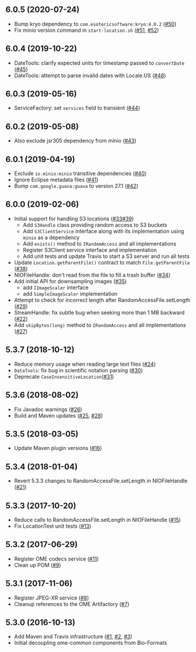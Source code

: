 6.0.5 (2020-07-24)
------------------

-  Bump kryo dependency to `com.esotericsoftware:kryo:4.0.2` ([#50](https://github.com/ome/ome-common-java/pull/50))
-  Fix minio version command in `start-location.sh` ([#51](https://github.com/ome/ome-common-java/pull/51), [#52](https://github.com/ome/ome-common-java/pull/52))

6.0.4 (2019-10-22)
------------------

-  DateTools: clarify expected units for timestamp passed to `convertDate` ([#45](https://github.com/ome/ome-common-java/pull/45))
-  DateTools: attempt to parse invalid dates with Locale.US ([#48](https://github.com/ome/ome-common-java/pull/48))

6.0.3 (2019-05-16)
------------------

-  ServiceFactory: set `services` field to transient ([#44](https://github.com/ome/ome-common-java/pull/44))

6.0.2 (2019-05-08)
------------------

-  Also exclude jsr305 dependency from minio ([#43](https://github.com/ome/ome-common-java/pull/43))

6.0.1 (2019-04-19)
------------------

- Exclude `io.minio:minio` transitive dependencies ([#40](https://github.com/ome/ome-common-java/pull/40))
- Ignore Eclipse metadata files ([#41](https://github.com/ome/ome-common-java/pull/41))
- Bump `com.google.guava:guava` to version 27.1 ([#42](https://github.com/ome/ome-common-java/pull/42))

6.0.0 (2019-02-06)
------------------

- Initial support for handling S3 locations ([#33](https://github.com/ome/ome-common-java/pull/33)[#39](https://github.com/ome/ome-common-java/pull/39))
  * Add `S3Handle` class providing random access to S3 buckets
  * Add `S3ClientService` interface along with its implementation using `minio` as a dependency
  * Add `exists()` method to `IRandomAccess` and all implementations
  * Register S3Client service interface and implementation
  * Add unit tests and update Travis to start a S3 server and run all tests
- Update `Location.getParentFile()` contract to match `File.getParentFile` ([#38](https://github.com/ome/ome-common-java/pull/38))
- NIOFileHandle: don't read from the file to fill a trash buffer ([#34](https://github.com/ome/ome-common-java/pull/34))
- Add initial API for downsampling images ([#35](https://github.com/ome/ome-common-java/pull/35))
  * add `IImageScaler` interface
  * add `SimpleImageScaler` implementation
- Attempt to check for incorrect length after RandomAccessFile.setLength ([#29](https://github.com/ome/ome-common-java/pull/29))
- StreamHandle: fix subtle bug when seeking more than 1 MB backward ([#22](https://github.com/ome/ome-common-java/pull/22))
- Add `skipBytes(long)` method to `IRandomAccess` and all implementations ([#27](https://github.com/ome/ome-common-java/pull/27))


5.3.7 (2018-10-12)
------------------

- Reduce memory usage when reading large text files ([#24](https://github.com/ome/ome-common-java/pull/24))
- `DataTools`: fix bug in scientific notation parsing ([#30](https://github.com/ome/ome-common-java/pull/30))
- Deprecate `CaseInsensitiveLocation`([#31](https://github.com/ome/ome-common-java/pull/31))


5.3.6 (2018-08-02)
------------------

- Fix Javadoc warnings ([#26](https://github.com/ome/ome-common-java/pull/26))
- Build and Maven updates ([#25](https://github.com/ome/ome-common-java/pull/25), [#28](https://github.com/ome/ome-common-java/pull/28))


5.3.5 (2018-03-05)
------------------

- Update Maven plugin versions ([#16](https://github.com/ome/ome-common-java/pull/16))


5.3.4 (2018-01-04)
------------------

- Revert 5.3.3 changes to RandomAccessFile.setLength in NIOFileHandle ([#21](https://github.com/ome/ome-common-java/pull/21))

5.3.3 (2017-10-20)
------------------

- Reduce calls to RandomAccessFile.setLength in NIOFileHandle ([#15](https://github.com/ome/ome-common-java/pull/15))
- Fix LocationTest unit tests ([#13](https://github.com/ome/ome-common-java/pull/13))

5.3.2 (2017-06-29)
------------------

- Register OME codecs service ([#11](https://github.com/ome/ome-common-java/pull/11))
- Clean up POM ([#9](https://github.com/ome/ome-common-java/pull/9))

5.3.1 (2017-11-06)
------------------

- Register JPEG-XR service ([#8](https://github.com/ome/ome-common-java/pull/8))
- Cleanup references to the OME Artifactory ([#7](https://github.com/ome/ome-common-java/pull/7))

5.3.0 (2016-10-13)
------------------

- Add Maven and Travis infrastructure ([#1](https://github.com/ome/ome-common-java/pull/1), [#2](https://github.com/ome/ome-common-java/pull/2), [#3](https://github.com/ome/ome-common-java/pull/1))
- Initial decoupling ome-common components from Bio-Formats
